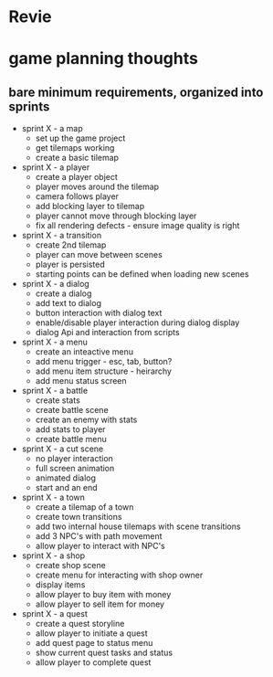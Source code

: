 # Revie 




# game planning thoughts

## bare minimum requirements, organized into sprints
 - sprint X - a map
    - set up the game project
    - get tilemaps working
    - create a basic tilemap
 - sprint X - a player
    - create a player object
    - player moves around the tilemap
    - camera follows player
    - add blocking layer to tilemap
    - player cannot move through blocking layer
    - fix all rendering defects - ensure image quality is right
 - sprint X - a transition
    - create 2nd tilemap
    - player can move between scenes
    - player is persisted
    - starting points can be defined when loading new scenes
 - sprint X - a dialog
    - create a dialog
    - add text to dialog
    - button interaction with dialog text
    - enable/disable player interaction during dialog display
    - dialog Api and interaction from scripts
 - sprint X - a menu
    - create an inteactive menu
    - add menu trigger - esc, tab, button?
    - add menu item structure - heirarchy
    - add menu status screen
 - sprint X - a battle
    - create stats
    - create battle scene
    - create an enemy with stats
    - add stats to player
    - create battle menu
 - sprint X - a cut scene
    - no player interaction
    - full screen animation
    - animated dialog
    - start and an end
 - sprint X - a town
    - create a tilemap of a town
    - create town transitions
    - add two internal house tilemaps with scene transitions
    - add 3 NPC's with path movement
    - allow player to interact with NPC's
 - sprint X - a shop
    - create shop scene
    - create menu for interacting with shop owner
    - display items
    - allow player to buy item with money
    - allow player to sell item for money
 - sprint X - a quest
    - create a quest storyline
    - allow player to initiate a quest
    - add quest page to status menu
    - show current quest tasks and status
    - allow player to complete quest
